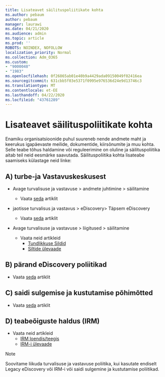 ```yaml
---
title: Lisateavet säilituspoliitikate kohta
ms.author: pebaum
author: pebaum
manager: laurawi
ms.date: 04/21/2020
ms.audience: admin
ms.topic: article
ms.prod: ''
ROBOTS: NOINDEX, NOFOLLOW
localization_priority: Normal
ms.collection: Adm_O365
ms.custom:
- "9000048"
- "1983"
ms.openlocfilehash: 0f26865ab01e40b9a4429ada09150049f02416ea
ms.sourcegitcommit: 631cbb5f03e5371f0995e976536d24e9d13746c3
ms.translationtype: MT
ms.contentlocale: et-EE
ms.lasthandoff: 04/22/2020
ms.locfileid: "43761289"
---
```

# <a name="more-info-about-retention-policies"></a>Lisateavet säilituspoliitikate kohta

Enamiku organisatsioonide puhul suureneb nende andmete maht ja keerukus igapäevaste meilide, dokumentide, kiirsõnumite ja muu kohta. Selle teabe tõhus haldamine või reguleerimine on oluline ja säilituspoliitika aitab teil neid eesmärke saavutada. Säilituspoliitika kohta lisateabe saamiseks külastage neid linke:

## <a name="a-from-security-and-compliance-center"></a>A) turbe-ja Vastavuskeskusest

- Avage turvalisuse ja vastavuse > andmete juhtimine > säilitamine
  - Vaata [seda](https://docs.microsoft.com/office365/securitycompliance/retention-policies) artiklit

- jaotisse turvalisus ja vastavus > eDiscovery> Täpsem eDiscovery 
  - Vaata [seda](https://docs.microsoft.com/office365/securitycompliance/ediscovery-cases) artiklit

- Avage turvalisuse ja vastavuse > liigitused > säilitamine
  - Vaata neid artikleid
    - [Tundlikkuse Sildid](https://docs.microsoft.com/office365/securitycompliance/sensitivity-labels)
    - [Siltide ülevaade](https://docs.microsoft.com/office365/securitycompliance/labels)

## <a name="b-legacy-ediscovery-policies"></a>B) pärand eDiscovery poliitikad

- Vaata [seda](https://support.office.com/article/Set-up-an-eDiscovery-Center-in-SharePoint-Online-A18F8975-AA7F-43B4-A7D6-001D14744D8E) artiklit

## <a name="c-site-closure-and-deletion-policies"></a>C) saidi sulgemise ja kustutamise põhimõtted

- Vaata [seda](https://support.office.com/article/Use-policies-for-site-closure-and-deletion-A8280D82-27FD-48C5-9ADF-8A5431208BA5) artiklit  

## <a name="d-information-rights-management-irm"></a>D) teabeõiguste haldus (IRM)

- Vaata neid artikleid
  - [IRM loendis/teegis](https://support.office.com/article/apply-information-rights-management-to-a-list-or-library-3bdb5c4e-94fc-4741-b02f-4e7cc3c54aa1)
  - [IRM-i ülevaade](https://support.office.com/article/create-and-apply-information-management-policies-eb501fe9-2ef6-4150-945a-65a6451ee9e9)

> [!Note]
> Soovitame liikuda turvalisuse ja vastavuse poliitika, kui kasutate endiselt Legacy eDiscovery või IRM-i või saidi sulgemine ja kustutamise poliitikad.
